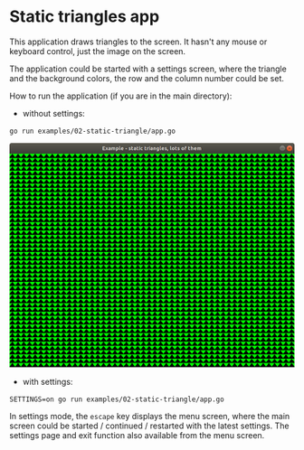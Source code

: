 # Static triangles app

This application draws triangles to the screen. It hasn't any mouse or keyboard control, just the image on the screen.

The application could be started with a settings screen, where the triangle and the background colors, the row and the column number could be set.

How to run the application (if you are in the main directory):

- without settings:

```
go run examples/02-static-triangle/app.go
```

![Sample image app without settings](./sample/sample.png)

- with settings:

```
SETTINGS=on go run examples/02-static-triangle/app.go
```

In settings mode, the `escape` key displays the menu screen, where the main screen could be started / continued / restarted with the latest settings. The settings page and exit function also available from the menu screen.
